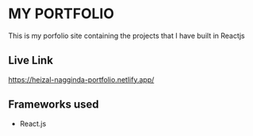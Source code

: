 # MY PORTFOLIO
This is my porfolio site containing the projects that I have built in Reactjs

## Live Link
https://heizal-nagginda-portfolio.netlify.app/

## Frameworks used
<ul>
  <li>React.js</li>
</ul>
